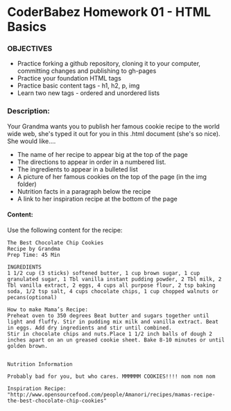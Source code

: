 # CoderBabez Homework 01 - HTML Basics

### OBJECTIVES

*	Practice forking a github repository, cloning it to your computer, committing changes and publishing to gh-pages
* Practice your foundation HTML tags 
* Practice basic content tags - h1, h2, p, img
* Learn two new tags - ordered and unordered lists


### Description:

Your Grandma wants you to publish her famous cookie recipe to the world wide web, she's typed it out for you in this .html document (she's so nice). 
She would like....
* The name of her recipe to appear big at the top of the page
* The directions to appear in order in a numbered list.
* The ingredients to appear in a bulleted list
* A picture of her famous cookies on the top of the page (in the img folder)
* Nutrition facts in a paragraph below the recipe
* A link to her inspiration recipe at the bottom of the page


#### Content: 
Use the following content for the recipe: 
```
The Best Chocolate Chip Cookies
Recipe by Grandma
Prep Time: 45 Min

INGREDIENTS
1 1/2 cup (3 sticks) softened butter, 1 cup brown sugar, 1 cup granulated sugar, 1 Tbl vanilla instant pudding powder, 2 Tbl milk, 2 Tbl vanilla extract, 2 eggs, 4 cups all purpose flour, 2 tsp baking soda, 1/2 tsp salt, 4 cups chocolate chips, 1 cup chopped walnuts or pecans(optional)

How to make Mama’s Recipe: 
Preheat oven to 350 degrees Beat butter and sugars together until light and fluffy. Stir in pudding mix milk and vanilla extract. Beat in eggs. Add dry ingredients and stir until combined.
Stir in chocolate chips and nuts.Place 1 1/2 inch balls of dough 2 inches apart on an un greased cookie sheet. Bake 8-10 minutes or until golden brown.


Nutrition Information

Probably bad for you, but who cares. MMMMMM COOKIES!!!! nom nom nom

Inspiration Recipe: "http://www.opensourcefood.com/people/Amanori/recipes/mamas-recipe-the-best-chocolate-chip-cookies"
```

